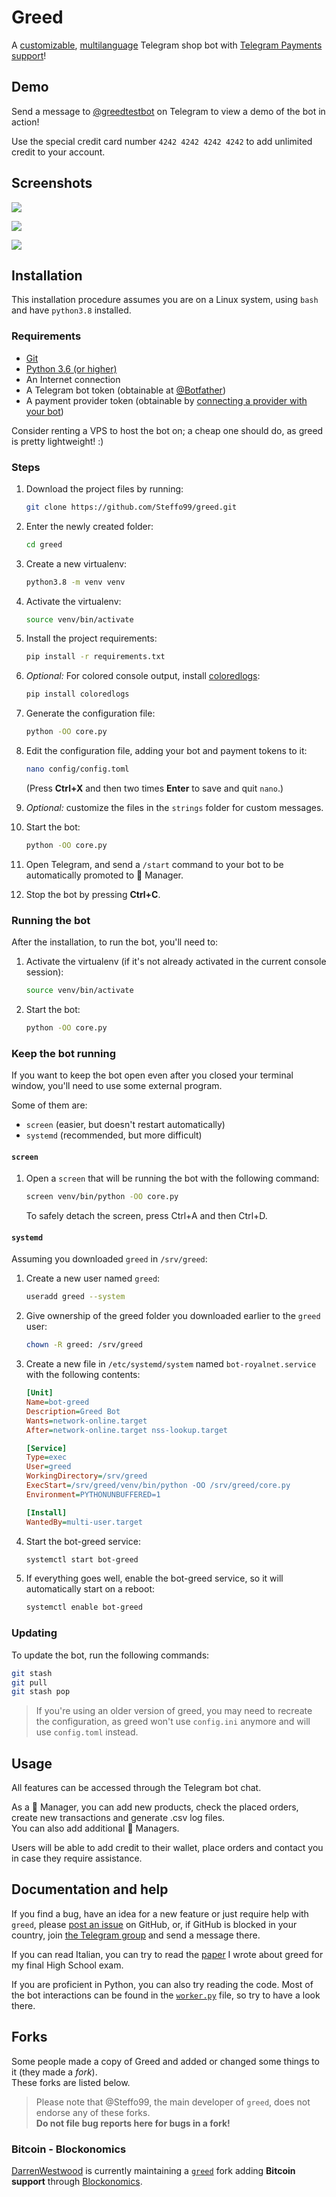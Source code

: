 # Greed

A [customizable](/config/template_config.ini), [multilanguage](/strings) Telegram shop bot with [Telegram Payments support](https://core.telegram.org/bots/payments)!  

## Demo

Send a message to [@greedtestbot](https://t.me/greedtestbot) on Telegram to view a demo of the bot in action!

Use the special credit card number `4242 4242 4242 4242` to add unlimited credit to your account. 

## Screenshots

![](https://i.imgur.com/FdT2tRV.png)

![](https://i.imgur.com/rDYWdUB.png)

![](https://i.imgur.com/9plMzO6.png)

## Installation

This installation procedure assumes you are on a Linux system, using `bash` and have `python3.8` installed. 

### Requirements

* [Git](https://git-scm.com/)
* [Python 3.6 (or higher)](https://www.python.org/)
* An Internet connection
* A Telegram bot token (obtainable at [@Botfather](https://t.me/Botfather))
* A payment provider token (obtainable by [connecting a provider with your bot](https://t.me/Botfather))

Consider renting a VPS to host the bot on; a cheap one should do, as greed is pretty lightweight! :)

### Steps

1. Download the project files by running:
   ```bash
   git clone https://github.com/Steffo99/greed.git
   ```
   
2. Enter the newly created folder:
   ```bash
   cd greed
   ```

3. Create a new virtualenv:
   ```bash
   python3.8 -m venv venv
   ```

4. Activate the virtualenv:
   ```bash
   source venv/bin/activate
   ```

5. Install the project requirements:
   ```bash
   pip install -r requirements.txt
   ```
   
6. _Optional:_ For colored console output, install [coloredlogs](https://pypi.org/project/coloredlogs/):
   ```bash
   pip install coloredlogs
   ```

7. Generate the configuration file:
   ```bash
   python -OO core.py
   ```

8. Edit the configuration file, adding your bot and payment tokens to it:
   ```bash
   nano config/config.toml
   ```
   (Press **Ctrl+X** and then two times **Enter** to save and quit `nano`.)

9. _Optional:_ customize the files in the `strings` folder for custom messages.

10. Start the bot:
    ```bash
    python -OO core.py
    ```

11. Open Telegram, and send a `/start` command to your bot to be automatically promoted to 💼 Manager.

12. Stop the bot by pressing **Ctrl+C**.

### Running the bot

After the installation, to run the bot, you'll need to:

1. Activate the virtualenv (if it's not already activated in the current console session):
   ```bash
   source venv/bin/activate
   ```

2. Start the bot:
   ```bash
   python -OO core.py
   ```

### Keep the bot running

If you want to keep the bot open even after you closed your terminal window, you'll need to use some external program.  

Some of them are:

- `screen` (easier, but doesn't restart automatically)
- `systemd` (recommended, but more difficult)

#### `screen`

1. Open a `screen` that will be running the bot with the following command:
    ```bash
    screen venv/bin/python -OO core.py
    ```
    To safely detach the screen, press Ctrl+A and then Ctrl+D.

#### `systemd`

Assuming you downloaded `greed` in `/srv/greed`:

1. Create a new user named `greed`:
   ```bash
   useradd greed --system
   ```
   
2. Give ownership of the greed folder you downloaded earlier to the `greed` user:
   ```bash
   chown -R greed: /srv/greed
   ```

3. Create a new file in `/etc/systemd/system` named `bot-royalnet.service` with the following contents:
   ```ini
   [Unit]
   Name=bot-greed
   Description=Greed Bot
   Wants=network-online.target
   After=network-online.target nss-lookup.target
   
   [Service]
   Type=exec
   User=greed
   WorkingDirectory=/srv/greed
   ExecStart=/srv/greed/venv/bin/python -OO /srv/greed/core.py
   Environment=PYTHONUNBUFFERED=1
   
   [Install]
   WantedBy=multi-user.target
   ```

4. Start the bot-greed service:
   ```bash
   systemctl start bot-greed
   ```
   
5. If everything goes well, enable the bot-greed service, so it will automatically start on a reboot:
   ```bash
   systemctl enable bot-greed   
   ```
   
### Updating

To update the bot, run the following commands:

```bash
git stash
git pull
git stash pop
```

> If you're using an older version of greed, you may need to recreate the configuration, as greed won't use `config.ini` anymore and will use `config.toml` instead.

## Usage

All features can be accessed through the Telegram bot chat.

As a 💼 Manager, you can add new products, check the placed orders, create new transactions and generate .csv log files.  
You can also add additional 💼 Managers.

Users will be able to add credit to their wallet, place orders and contact you in case they require assistance.

## Documentation and help

If you find a bug, have an idea for a new feature or just require help with `greed`, please [post an issue](https://github.com/Steffo99/greed/issues/new) on GitHub, or, if GitHub is blocked in your country, join [the Telegram group](https://t.me/greed_project) and send a message there.

If you can read Italian, you can try to read the [paper](https://docs.google.com/document/d/1f4MKVr0B7RSQfWTSa_6ZO0LM4nPpky_GX_qdls3EHtQ/edit?usp=sharing) I wrote about greed for my final High School exam.

If you are proficient in Python, you can also try reading the code. Most of the bot interactions can be found in the [`worker.py`](worker.py) file, so try to have a look there.

## Forks

Some people made a copy of Greed and added or changed some things to it (they made a _fork_).  
These forks are listed below.

> Please note that @Steffo99, the main developer of `greed`, does not endorse any of these forks.  
> **Do not file bug reports here for bugs in a fork!**

### Bitcoin - Blockonomics

[DarrenWestwood](https://github.com/DarrenWestwood) is currently maintaining a [`greed`](https://github.com/DarrenWestwood/greed) fork adding **Bitcoin support** through [Blockonomics](https://www.blockonomics.co/).
